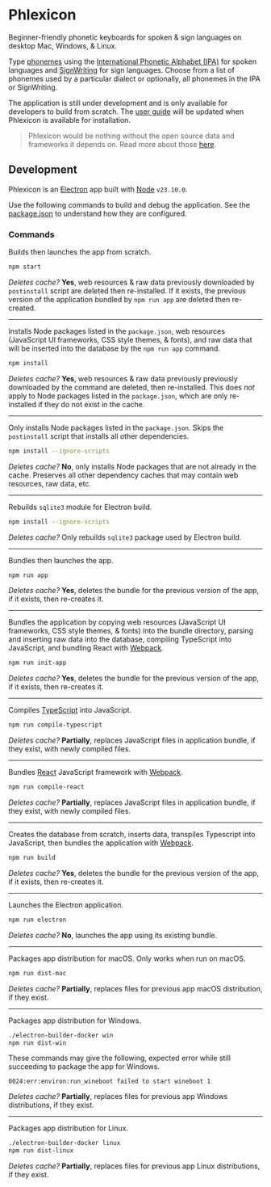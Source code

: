 # Phlexicon

Beginner-friendly phonetic keyboards for spoken & sign languages on desktop Mac, Windows, & Linux.

Type [phonemes](https://en.wikipedia.org/wiki/Phoneme) using the [International Phonetic Alphabet (IPA)](https://en.wikipedia.org/wiki/International_Phonetic_Alphabet)
for spoken languages and [SignWriting](https://www.signwriting.org/about/) for sign languages.
Choose from a list of phonemes used by a particular dialect or optionally, all phonemes in the IPA or SignWriting.

The application is still under development and is only available for developers to build from scratch.
The [user guide](https://mxskylar.github.io/phlexicon/) will be updated when Phlexicon is available for installation.

> Phlexicon would be nothing without the open source data and frameworks it depends on.
> Read more about those [here](https://mxskylar.github.io/phlexicon/attribution).

## Development

Phlexicon is an [Electron](https://www.electronjs.org/) app built with [Node](https://nodejs.org/) `v23.10.0`.

Use the following commands to build and debug the application. See the [package.json](package.json) to understand how they are configured.

### Commands

Builds then launches the app from scratch.

```bash
npm start
```

*Deletes cache?* **Yes**, web resources & raw data previously downloaded by `postinstall` script are deleted then re-installed. If it exists, the previous version of the application bundled by `npm run app` are deleted then re-created.

---

Installs Node packages listed in the `package.json`, web resources (JavaScript UI frameworks, CSS style themes, & fonts), and raw data that will be inserted into the database by the `npm run app` command.

```bash
npm install
```

*Deletes cache?* **Yes**, web resources & raw data previously previously downloaded by the command are deleted, then re-installed. This does *not* apply to Node packages listed in the `package.json`, which are only re-installed if they do not exist in the cache.

---

Only installs Node packages listed in the `package.json`. Skips the `postinstall` script that installs all other dependencies.

```bash
npm install --ignore-scripts
```

*Deletes cache?* **No**, only installs Node packages that are not already in the cache. Preserves all other dependency caches that may contain web resources, raw data, etc.

---

Rebuilds `sqlite3` module for Electron build.

```bash
npm install --ignore-scripts
```

*Deletes cache?* Only rebuilds `sqlite3` package used by Electron build.

---

Bundles then launches the app.

```bash
npm run app
```

*Deletes cache?* **Yes**, deletes the bundle for the previous version of the app, if it exists, then re-creates it.

---

Bundles the application by copying web resources (JavaScript UI frameworks, CSS style themes, & fonts)
into the bundle directory, parsing and inserting raw data into the database, compiling TypeScript into JavaScript,
and bundling React with [Webpack](https://webpack.js.org/).


```bash
npm run init-app
```

*Deletes cache?* **Yes**, deletes the bundle for the previous version of the app, if it exists, then re-creates it.

---

Compiles [TypeScript](https://www.typescriptlang.org/) into JavaScript.

```bash
npm run compile-typescript
```

*Deletes cache?* **Partially**, replaces JavaScript files in application bundle, if they exist, with newly compiled files.

---

Bundles [React](https://react.dev/) JavaScript framework with [Webpack](https://webpack.js.org/).

```bash
npm run compile-react
```

*Deletes cache?* **Partially**, replaces JavaScript files in application bundle, if they exist, with newly compiled files.

---

Creates the database from scratch, inserts data, transpiles Typescript into JavaScript, then bundles the application with [Webpack](https://webpack.js.org/).

```bash
npm run build
```

*Deletes cache?* **Yes**, deletes the bundle for the previous version of the app, if it exists, then re-creates it.

---

Launches the Electron application.

```bash
npm run electron
```

*Deletes cache?* **No**, launches the app using its existing bundle.

---

Packages app distribution for macOS. Only works when run on macOS.

```bash
npm run dist-mac
```

*Deletes cache?* **Partially**, replaces files for previous app macOS distribution, if they exist.

---

Packages app distribution for Windows.

```bash
./electron-builder-docker win
npm run dist-win
```

These commands may give the following, expected error while still succeeding to package the app for Windows.

```
0024:err:environ:run_wineboot failed to start wineboot 1
```

*Deletes cache?* **Partially**, replaces files for previous app Windows distributions, if they exist.

---

Packages app distribution for Linux.

```bash
./electron-builder-docker linux
npm run dist-linux
```

*Deletes cache?* **Partially**, replaces files for previous app Linux distributions, if they exist.